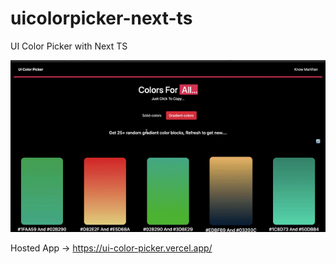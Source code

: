 # uicolorpicker-next-ts
UI Color Picker with Next TS

![](quick-demo.gif)

Hosted App -> https://ui-color-picker.vercel.app/
